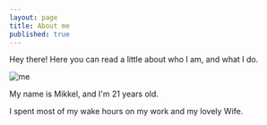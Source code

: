 ```yaml
---
layout: page
title: About me
published: true
---
```


<p class="message">
	Hey there! Here you can read a little about who I am, and what I do.
</p>

![me](http://mikkel.stopregn.dk/games/me.jpg)

My name is Mikkel, and I'm 21 years old.

I spent most of my wake hours on my work and my lovely Wife.